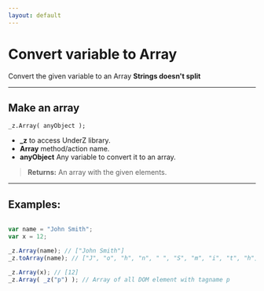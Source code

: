 ```yaml
---
layout: default
---
```

# Convert variable to Array
Convert the given variable to an Array **Strings doesn't split**

***

## Make an array
`_z.Array( anyObject );`

* **_z** to access UnderZ library.
* **Array** method/action name.
* **anyObject** Any variable to convert it to an array.

> **Returns:** An array with the given elements.

***

## Examples: 
```js 

var name = "John Smith"; 
var x = 12; 

_z.Array(name); // ["John Smith"]
_z.toArray(name); // ["J", "o", "h", "n", " ", "S", "m", "i", "t", "h"]

_z.Array(x); // [12]
_z.Array( _z("p") ); // Array of all DOM element with tagname p
``` 